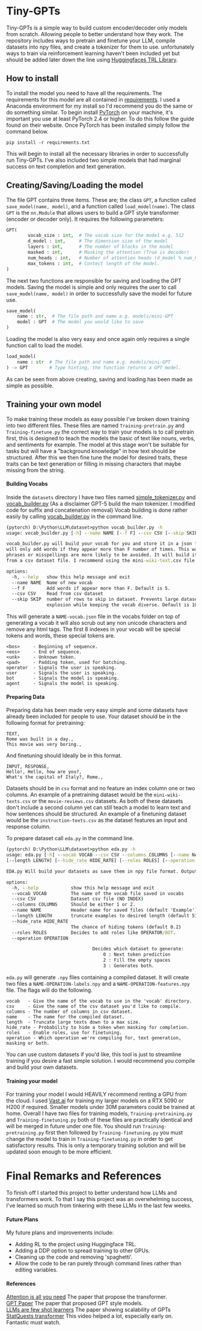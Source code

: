 # Tiny-GPTs
Tiny-GPTs is a simple way to build custom encoder/decoder only models from scratch. Allowing people to better understand how they work. The repository includes ways to pretrain and finetune your LLM, compile datasets into npy files, and create a tokenizer for them to use. unfortunately ways to train via reinforcement learning haven't been included yet but should be added later down the line using [Huggingfaces TRL Library](https://huggingface.co/docs/trl/en/index). 

## How to install
To install the model you need to have all the requirements. The requirements for this model are all contained in [requirements](./requirements.txt). I used a Anaconda environment for my install so I'd recommend you do the same or do something similar. To begin install [PyTorch](https://pytorch.org/get-started/locally/) on your machine, it's important you use at least PyTorch 2.4 or higher. To do this follow the guide found on their website.
Once PyTorch has been installed simply follow the command below.
```
pip install -r requirements.txt
```
This will begin to install all the necessary libraries in order to successfully run Tiny-GPTs. I've also included two simple models that had marginal success on text completion and text generation.

## Creating/Saving/Loading the model
The file GPT contains three items. These are; the class `GPT`, a function called `save_model(name, model)`, and a function called `load_model(name)`. The class `GPT` is the `nn.Module` that allows users to build a GPT style transformer (encoder or decoder only). It requires the following parameters:
```python
GPT(
        vocab_size : int,  # The vocab size for the model e.g. 512
        d_model : int,     # The dimension size of the model
        layers : int,      # The number of blocks in the model
        masked : int,      # Masking the attention (True is decoder)
        num_heads : int,   # Number of attention heads (d_model % num_heads = 0)
        max_tokens : int,  # Contect length of the model.
) 
```

The next two functions are responsible for saving and loading the GPT models. Saving the model is simple and only requires the user to call `save_model(name, model)` in order to successfully save the model for future use.
```python
save_model(
	name : str,  # The file path and name e.g. models/mini-GPT
	model : GPT  # The model you would like to save
)
```

Loading the model is also very easy and once again only requires a single function call to load the model. 
```python
load_model(
	name : str  # The file path and name e.g. models/mini-GPT
) -> GPT        # Type hinting, the function returns a GPT model.
```

As can be seen from above creating, saving and loading has been made as simple as possible. 

## Training your own model
To make training these models as easy possible I've broken down training into two different files. These files are named `Training-pretrain.py` and `Training-finetune.py` the correct way to train your models is to call pretrain first, this is designed to teach the models the basic of text like nouns, verbs, and sentiments for example. The model at this stage won't be suitable for tasks but will have a "background knowledge" in how text should be structured. After this we then fine tune the model for desired traits, these traits can be text generation or filling in missing characters that maybe missing from the string.

#### Building Vocabs
Inside the `datasets` directory I have two files named [simple_tokenizer.py](datasets/simple_tokenizer.py) and [vocab_builder.py](datasets/vocab_builder.py) (As a disclaimer GPT-5 build the main tokenizer. I modified code for suffix and concatenation removal) Vocab building is done rather easily by calling [vocab_builder.py]() in the command line.
```cmd
(pytorch) D:\Python\LLM\dataset>python vocab_builder.py -h
usage: vocab_builder.py [-h] --name NAME [--f F] --csv CSV [--skip SKIP]

vocab_builder.py will build your vocab for you and store it in a json file. It
will only add words if they appear more than F number of times. This way random
phrases or misspellings are more likely to be avoided. It will build its dataset
from a csv dataset file. I recommend using the mini-wiki-text.csv file.

options:
  -h, --help   show this help message and exit
  --name NAME  Name of new vocab
  --f F        Add words if appear more than F. Default is 5.
  --csv CSV    Read from csv dataset
  --skip SKIP  number of rows to skip in dataset. Prevents large dataset
               explosion while keeping the vocab diverse. Default is 10.
```

This will generate a `NAME-vocab.json` file in the vocabs folder on top of generating a vocab it will also scrub out any non unicode characters and remove any html tags. The first 8 indexes in your vocab will be special tokens and words, these special tokens are.
```
<bos>     - Beginning of sequence.
<eos>     - End of sequence.
<unk>     - Unknown token.
<pad>     - Padding token, used for batching.
operator  - Signals the user is speaking.
user      - Signals the user is speaking.
bot       - Signals the model is speaking.
agent     - Signals the model is speaking.
```

#### Preparing Data
Preparing data has been made very easy simple and some datasets have already been included for people to use. Your dataset should be in the following format for pretraining:
```CSV
TEXT,
Rome was built in a day.,
This movie was very boring.,
```
And finetuning should Ideally be in this format.
```csv
INPUT, RESPONSE,
Hello!, Hello, how are you?,
What's the capital of Italy?, Rome.,
```
Datasets should be in `csv` format and no feature an index column one or two columns. An example of a pretraining dataset would be the `mini-wiki-texts.csv` or the `movie-reviews.csv` datasets. As both of these datasets don't include a second column yet can still teach a model to learn text and how sentences should be structured. An example of a finetuning dataset would be the `instruction-texts.csv` as the dataset features an input and response column.

To prepare dataset call `eda.py` in the command line. 
```cmd
(pytorch) D:\Python\LLM\dataset>python eda.py -h
usage: eda.py [-h] --vocab VOCAB --csv CSV --columns COLUMNS [--name NAME] 
[--length LENGTH] [--hide_rate HIDE_RATE] [--roles ROLES] [--operation OPERATION]

EDA.py Will build your datasets as save them in npy file format. Output format will be the tokenised data with features being the initial inputs and labels the output shifted right. Beginning/End of sequence tags are included by default.

options:
  -h, --help            show this help message and exit
  --vocab VOCAB         The name of the vocab file saved in vocabs
  --csv CSV             Dataset csv file (NO INDEX)
  --columns COLUMNS     Should be either 1 or 2.
  --name NAME           Header name for saved files (default 'Example')
  --length LENGTH       truncate examples to desired length (default 512)
  --hide_rate HIDE_RATE
                        The chance of hiding tokens (default 0.2)
  --roles ROLES         Decides to add roles like OPERATOR/BOT.
  --operation OPERATION

                                Decides which dataset to generate:
                                    0 : Next token prediction
                                    2 : Fill the empty spaces
                                    3 : Generates both.
```

`eda.py` will generate `.npy` files containing a compiled dataset. It will create two files a `NAME-OPERATION-labels.npy` and a `NAME-OPERATION-features.npy` file. The flags will do the following.
```
vocab   - Give the name of the vocab to use in the 'vocab' directory.
csv     - Give the name of the csv dataset you'd like to compile.
columns - The number of columns in csv dataset.
name    - The name for the compiled dataset.
length  - Truncate large texts down to a max size.
hide_rate - Probability to hide a token when masking for completion.
roles   - Enable roles, use for finetuning.
operation - Which operation we're compiling for, text generation, masking or both.
```

You can use custom datasets if you'd like, this tool is just to streamline training if you desire a fast simple solution. I would recommend you compile and build your own datasets.

#### Training your model
For training your model I would HEAVILY recommend renting a GPU from the cloud. I used [Vast.ai](vast.ai) for training my larger models on a RTX 5090 or H200 if required. Smaller models under 30M parameters could be trained at home. Overall I have two files for training models, `Training-pretraining.py` and `Training-finetuning.py` both of these files are practically identical and will be merged in future under one file.  You should run `Training-pretraining.py` first then followed by `Training-finetuning.py` you must change the model to train in `Training-finetuning.py` in order to get satisfactory results. This is only a temporary training solution and will be updated soon enough to be more efficient.
# Final Remarks and References
To finish off I started this project to better understand how LLMs and transformers work. To that I say this project was an overwhelming success, I've learned so much from tinkering with these LLMs in the last few weeks. 

#### Future Plans
My future plans and improvements include:
- Adding RL to the project using Huggingface TRL.
- Adding a DDP option to spread training to other GPUs.
- Cleaning up the code and removing 'spaghetti'.
- Allow the code to be ran purely through command lines rather than editing variables.

#### References
[Attention is all you need](https://arxiv.org/abs/1706.03762) The paper that propose the transformer.<br />
[GPT Paper](https://cdn.openai.com/research-covers/language-unsupervised/language_understanding_paper.pdf) The paper that proposed GPT style models.<br />
[LLMs are few shot learners](https://arxiv.org/abs/2005.14165) The paper showing scalability of GPTs<br />
[StatQuests transformer](https://www.youtube.com/watch?v=C9QSpl5nmrY) This video helped a lot, especially early on. Fantastic must watch.<br />
